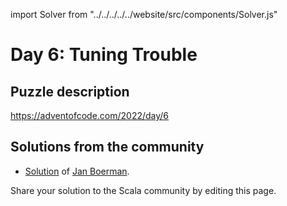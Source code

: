 import Solver from "../../../../../website/src/components/Solver.js"

# Day 6: Tuning Trouble

## Puzzle description

https://adventofcode.com/2022/day/6

## Solutions from the community

- [Solution](https://github.com/Jannyboy11/AdventOfCode2022/blob/master/src/main/scala/day06/Day06.scala) of [Jan Boerman](https://twitter.com/JanBoerman95).

Share your solution to the Scala community by editing this page.